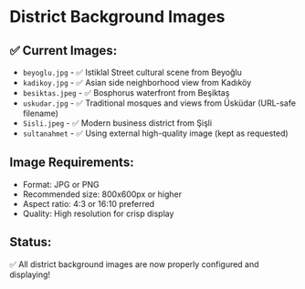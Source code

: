 # District Background Images

## ✅ Current Images:
- `beyoglu.jpg` - ✅ Istiklal Street cultural scene from Beyoğlu
- `kadikoy.jpg` - ✅ Asian side neighborhood view from Kadıköy  
- `besiktas.jpeg` - ✅ Bosphorus waterfront from Beşiktaş
- `uskudar.jpg` - ✅ Traditional mosques and views from Üsküdar (URL-safe filename)
- `Sisli.jpeg` - ✅ Modern business district from Şişli
- `sultanahmet` - ✅ Using external high-quality image (kept as requested)

## Image Requirements:
- Format: JPG or PNG
- Recommended size: 800x600px or higher
- Aspect ratio: 4:3 or 16:10 preferred
- Quality: High resolution for crisp display

## Status:
✅ All district background images are now properly configured and displaying!
